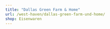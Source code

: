 ```yaml
---
title: "Dallas Green Farm & Home"
url: /west-haven/dallas-green-farm-und-home/
shop: Eisenwaren
---
```

